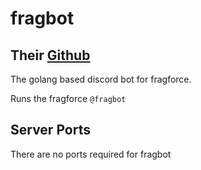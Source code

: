 # fragbot

## Their [Github](https://github.com/fragforce/fragbot)

The golang based discord bot for fragforce.

Runs the fragforce `@fragbot`

## Server Ports

There are no ports required for fragbot
